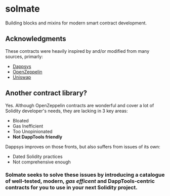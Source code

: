 # solmate

Building blocks and mixins for modern smart contract development.

## Acknowledgments 

These contracts were heavily inspired by and/or modified from many sources, primarly:

- [Dappsys](https://github.com/dapphub/dappsys)
- [OpenZeppelin](https://github.com/OpenZeppelin/openzeppelin-contracts)
- [Uniswap](https://github.com/Uniswap/uniswap-lib)

## Another contract library?

Yes. Although OpenZeppelin contracts are wonderful and cover a lot of Solidity developer's needs, they are lacking in 3 key areas:

- Bloated
- Gas Inefficient 
- Too Unopinionated 
- **Not DappTools friendly**

Dappsys improves on those fronts, but also suffers from issues of its own:

- Dated Solidity practices
- Not comprehensive enough 

### Solmate seeks to solve these issues by introducing a catalogue of well-tested, modern, _gas efficent_ and DappTools-centric contracts for you to use in your next Solidity project.


